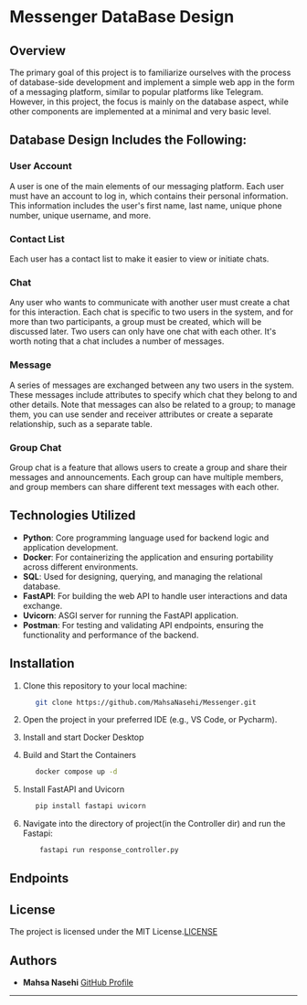 # Messenger DataBase Design
## Overview
The primary goal of this project is to familiarize ourselves with the process of database-side development and implement a simple web app in the form of a messaging platform, similar to popular platforms like Telegram. However, in this project, the focus is mainly on the database aspect, while other components are implemented at a minimal and very basic level.

## Database Design Includes the Following:
### User Account
A user is one of the main elements of our messaging platform. Each user must have an account to log in, which contains their personal information. This information includes the user's first name, last name, unique phone number, unique username, and more.

### Contact List
Each user has a contact list to make it easier to view or initiate chats.

### Chat
Any user who wants to communicate with another user must create a chat for this interaction. Each chat is specific to two users in the system, and for more than two participants, a group must be created, which will be discussed later. Two users can only have one chat with each other. It's worth noting that a chat includes a number of messages.

### Message
A series of messages are exchanged between any two users in the system. These messages include attributes to specify which chat they belong to and other details. Note that messages can also be related to a group; to manage them, you can use sender and receiver attributes or create a separate relationship, such as a separate table.

### Group Chat
Group chat is a feature that allows users to create a group and share their messages and announcements. Each group can have multiple members, and group members can share different text messages with each other.

## Technologies Utilized

- **Python**: Core programming language used for backend logic and application development.
- **Docker**: For containerizing the application and ensuring portability across different environments.
- **SQL**: Used for designing, querying, and managing the relational database.
- **FastAPI**: For building the web API to handle user interactions and data exchange.
- **Uvicorn**: ASGI server for running the FastAPI application.
- **Postman**: For testing and validating API endpoints, ensuring the functionality and performance of the backend.


## Installation

1. Clone this repository to your local machine:
   ```bash
      git clone https://github.com/MahsaNasehi/Messenger.git
   ```
2. Open the project in your preferred IDE (e.g., VS Code, or Pycharm).

3. Install and start Docker Desktop
4. Build and Start the Containers
   ```bash
      docker compose up -d
   ```
5. Install FastAPI and Uvicorn
   ```bash
      pip install fastapi uvicorn
   ```
6. Navigate into the directory of project(in the Controller dir) and run the Fastapi:
   ```bash
       fastapi run response_controller.py
   ```
   

## Endpoints



## License

The project is licensed under the MIT License.[LICENSE](LICENSE)

## Authors  
- **Mahsa Nasehi** [GitHub Profile](https://github.com/MahsaNasehi)
---
